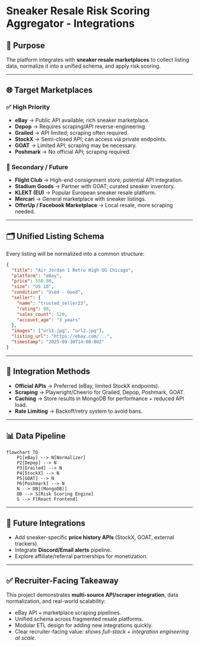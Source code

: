 # Sneaker Resale Risk Scoring Aggregator - Integrations

## 🎯 Purpose
The platform integrates with **sneaker resale marketplaces** to collect listing data, normalize it into a unified schema, and apply risk scoring.

---

## 🌐 Target Marketplaces

### ✅ High Priority
- **eBay** → Public API available; rich sneaker marketplace.
- **Depop** → Requires scraping/API reverse-engineering.
- **Grailed** → API limited; scraping often required.
- **StockX** → Semi-closed API; can access via private endpoints.
- **GOAT** → Limited API; scraping may be necessary.
- **Poshmark** → No official API; scraping required.

### 🔄 Secondary / Future
- **Flight Club** → High-end consignment store; potential API integration.
- **Stadium Goods** → Partner with GOAT; curated sneaker inventory.
- **KLEKT (EU)** → Popular European sneaker resale platform.
- **Mercari** → General marketplace with sneaker listings.
- **OfferUp / Facebook Marketplace** → Local resale, more scraping needed.

---

## 🗂️ Unified Listing Schema
Every listing will be normalized into a common structure:

```json
{
  "title": "Air Jordan 1 Retro High OG Chicago",
  "platform": "eBay",
  "price": 550.00,
  "size": "US 10",
  "condition": "Used - Good",
  "seller": {
    "name": "trusted_seller23",
    "rating": 98,
    "sales_count": 120,
    "account_age": "3 years"
  },
  "images": ["url1.jpg", "url2.jpg"],
  "listing_url": "https://ebay.com/...",
  "timestamp": "2025-09-30T14:00:00Z"
}
```

---

## 🔧 Integration Methods
- **Official APIs** → Preferred (eBay, limited StockX endpoints).
- **Scraping** → Playwright/Cheerio for Grailed, Depop, Poshmark, GOAT.
- **Caching** → Store results in MongoDB for performance + reduced API load.
- **Rate Limiting** → Backoff/retry system to avoid bans.

---

## 📊 Data Pipeline

```mermaid
flowchart TD
    P1[eBay] --> N[Normalizer]
    P2[Depop] --> N
    P3[Grailed] --> N
    P4[StockX] --> N
    P5[GOAT] --> N
    P6[Poshmark] --> N
    N --> DB[(MongoDB)]
    DB --> S[Risk Scoring Engine]
    S --> F[React Frontend]
```

---

## 🔮 Future Integrations
- Add sneaker-specific **price history APIs** (StockX, GOAT, external trackers).
- Integrate **Discord/Email alerts** pipeline.
- Explore affiliate/referral partnerships for monetization.

---

## ✅ Recruiter-Facing Takeaway
This project demonstrates **multi-source API/scraper integration**, data normalization, and real-world scalability:

- eBay API + marketplace scraping pipelines.  
- Unified schema across fragmented resale platforms.  
- Modular ETL design for adding new integrations quickly.  
- Clear recruiter-facing value: *shows full-stack + integration engineering at scale*.  
